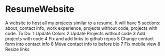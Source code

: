 # ResumeWebsite
A website to host all my projects similar to a resume. It will have 5 sections: about, contact info, work experience, projects without code, projects with code. 
To Do:
1 Update Colors
2 Update Projects without code
3 Add projects with code
4 Fix and add links to github repos
5 Change contact form into contact info
6 Move contact info to before bio
7 Fix mobile view
8 Resize links
